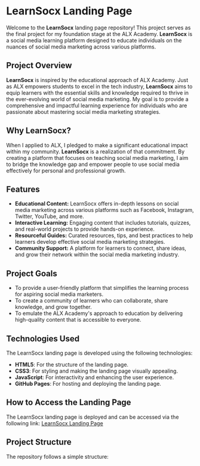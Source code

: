 # LearnSocx Landing Page

Welcome to the **LearnSocx** landing page repository! This project serves as the final project for my foundation stage at the ALX Academy. **LearnSocx** is a social media learning platform designed to educate individuals on the nuances of social media marketing across various platforms.

## Project Overview

**LearnSocx** is inspired by the educational approach of ALX Academy. Just as ALX empowers students to excel in the tech industry, **LearnSocx** aims to equip learners with the essential skills and knowledge required to thrive in the ever-evolving world of social media marketing. My goal is to provide a comprehensive and impactful learning experience for individuals who are passionate about mastering social media marketing strategies.

## Why LearnSocx?

When I applied to ALX, I pledged to make a significant educational impact within my community. **LearnSocx** is a realization of that commitment. By creating a platform that focuses on teaching social media marketing, I aim to bridge the knowledge gap and empower people to use social media effectively for personal and professional growth.

## Features

- **Educational Content:** LearnSocx offers in-depth lessons on social media marketing across various platforms such as Facebook, Instagram, Twitter, YouTube, and more.
- **Interactive Learning:** Engaging content that includes tutorials, quizzes, and real-world projects to provide hands-on experience.
- **Resourceful Guides:** Curated resources, tips, and best practices to help learners develop effective social media marketing strategies.
- **Community Support:** A platform for learners to connect, share ideas, and grow their network within the social media marketing industry.

## Project Goals

- To provide a user-friendly platform that simplifies the learning process for aspiring social media marketers.
- To create a community of learners who can collaborate, share knowledge, and grow together.
- To emulate the ALX Academy's approach to education by delivering high-quality content that is accessible to everyone.

## Technologies Used

The LearnSocx landing page is developed using the following technologies:

- **HTML5**: For the structure of the landing page.
- **CSS3**: For styling and making the landing page visually appealing.
- **JavaScript**: For interactivity and enhancing the user experience.
- **GitHub Pages**: For hosting and deploying the landing page.

## How to Access the Landing Page

The LearnSocx landing page is deployed and can be accessed via the following link: [LearnSocx Landing Page](https://kaydeemoney.github.io/learnsocx_landing_page/)

## Project Structure

The repository follows a simple structure:

